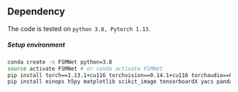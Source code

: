 ## Dependency
The code is tested on `python 3.8, Pytorch 1.13`.

##### Setup environment

```bash
conda create -n FSMNet python=3.8
source activate FSMNet # or conda activate FSMNet
pip install torch==1.13.1+cu116 torchvision==0.14.1+cu116 torchaudio==0.13.1 --extra-index-url https://download.pytorch.org/whl/cu116
pip install einops h5py matplotlib scikit_image tensorboardX yacs pandas opencv-python timm ml_collections
```
